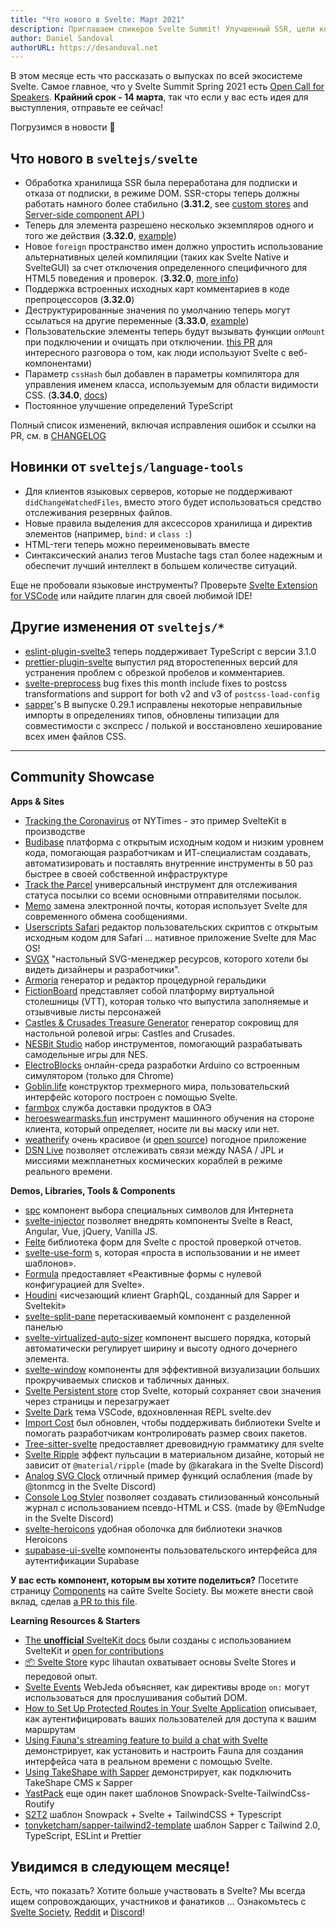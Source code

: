 ```yaml
---
title: "Что нового в Svelte: Март 2021"
description: Приглашаем спикеров Svelte Summit! Улучшенный SSR, цели компиляции, отличные от HTML5, и поддержка ESLint TypeScript.
author: Daniel Sandoval
authorURL: https://desandoval.net
---
```


В этом месяце есть что рассказать о выпусках по всей экосистеме Svelte. Самое главное, что у Svelte Summit Spring 2021 есть [Open Call for Speakers](https://sessionize.com/svelte-summit-spring-2021). **Крайний срок - 14 марта**, так что если у вас есть идея для выступления, отправьте ее сейчас!

Погрузимся в новости 🐬

## Что нового в `sveltejs/svelte`
* Обработка хранилища SSR была переработана для подписки и отказа от подписки, в режиме DOM. SSR-сторы теперь должны работать намного более стабильно (**3.31.2**, see [custom stores](https://svelte.dev/examples#custom-stores) and [Server-side component API ](https://svelte.dev/docs#Server-side_component_API))
* Теперь для элемента разрешено несколько экземпляров одного и того же действия (**3.32.0**, [example](https://svelte.dev/repl/01a14375951749dab9579cb6860eccde?version=3.32.0))
* Новое `foreign` пространство имен должно упростить использование альтернативных целей компиляции (таких как Svelte Native и SvelteGUI) за счет отключения определенного специфичного для HTML5 поведения и проверок. (**3.32.0**, [more info](https://github.com/sveltejs/svelte/pull/5652))
* Поддержка встроенных исходных карт комментариев в коде препроцессоров (**3.32.0**)
* Деструктурированные значения по умолчанию теперь могут ссылаться на другие переменные (**3.33.0**, [example](https://svelte.dev/repl/0ee7227e1b45465b9b47d7a5ae2d1252?version=3.33.0))
* Пользовательские элементы теперь будут вызывать функции `onMount` при подключении и очищать при отключении. [this PR](https://github.com/sveltejs/svelte/pull/4522) для интересного разговора о том, как люди используют Svelte с веб-компонентами)
* Параметр `cssHash` был добавлен в параметры компилятора для управления именем класса, используемым для области видимости CSS. (**3.34.0**, [docs](https://svelte.dev/docs#svelte_compile))
* Постоянное улучшение определений TypeScript

Полный список изменений, включая исправления ошибок и ссылки на PR, см. в [CHANGELOG](https://github.com/sveltejs/svelte/blob/master/CHANGELOG.md)


## Новинки от `sveltejs/language-tools`

- Для клиентов языковых серверов, которые не поддерживают `didChangeWatchedFiles`, вместо этого будет использоваться средство отслеживания резервных файлов.
- Новые правила выделения для аксессоров хранилища и директив элементов (например, `bind:` и `class :`)
- HTML-теги теперь можно переименовывать вместе
- Синтаксический анализ тегов Mustache tags стал более надежным и обеспечит лучший интеллект в большем количестве ситуаций.

Еще не пробовали языковые инструменты? Проверьте [Svelte Extension for VSCode](https://marketplace.visualstudio.com/items?itemName=svelte.svelte-vscode) или найдите плагин для своей любимой IDE!

## Другие изменения от `sveltejs/*`

- [eslint-plugin-svelte3](https://github.com/sveltejs/eslint-plugin-svelte3) теперь поддерживает TypeScript с версии 3.1.0
- [prettier-plugin-svelte](https://github.com/sveltejs/prettier-plugin-svelte/) выпустил ряд второстепенных версий для устранения проблем с обрезкой пробелов и комментариев.
- [svelte-preprocess](https://github.com/sveltejs/svelte-preprocess/) bug fixes this month include fixes to postcss transformations and support for both v2 and v3 of `postcss-load-config`
- [sapper](https://github.com/sveltejs/sapper/)'s В выпуске 0.29.1 исправлены некоторые неправильные импорты в определениях типов, обновлены типизации для совместимости с экспресс / полькой и восстановлено хеширование всех имен файлов CSS.

---

## Community Showcase

**Apps & Sites**

- [Tracking the Coronavirus](https://www.nytimes.com/interactive/2021/us/new-york-city-new-york-covid-cases.html) от NYTimes - это пример SvelteKit в производстве
- [Budibase](https://github.com/Budibase/budibase) платформа с открытым исходным кодом и низким уровнем кода, помогающая разработчикам и ИТ-специалистам создавать, автоматизировать и поставлять внутренние инструменты в 50 раз быстрее в своей собственной инфраструктуре
- [Track the Parcel](https://tracktheparcel.com/) универсальный инструмент для отслеживания статуса посылки со всеми основными отправителями посылок.
- [Memo](https://sendmemo.app/features/) замена электронной почты, которая использует Svelte для современного обмена сообщениями.
- [Userscripts Safari](https://github.com/quoid/userscripts) редактор пользовательских скриптов с открытым исходным кодом для Safari ... нативное приложение Svelte для Mac OS!
- [SVGX](https://svgx.app/) "настольный SVG-менеджер ресурсов, которого хотели бы видеть дизайнеры и разработчики".
- [Armoria](https://azgaar.github.io/Armoria/) генератор и редактор процедурной геральдики
- [FictionBoard](https://www.fictionboard.com) представляет собой платформу виртуальной столешницы (VTT), которая только что выпустила заполняемые и отзывчивые листы персонажей
- [Castles & Crusades Treasure Generator](https://treasure.playaheadgames.com/) генератор сокровищ для настольной ролевой игры: Castles and Crusades.
- [NESBit Studio](https://jensa.org/NESBitStudio-web/graphics/spritesheets) набор инструментов, помогающий разрабатывать самодельные игры для NES.
- [ElectroBlocks](https://electroblocks.org/) онлайн-среда разработки Arduino со встроенным симулятором (только для Chrome)
- [Goblin.life](https://store.steampowered.com/app/552180/GoblinLife/) конструктор трехмерного мира, пользовательский интерфейс которого построен с помощью Svelte.
- [farmbox](https://farmbox.ae/) служба доставки продуктов в ОАЭ
- [heroeswearmasks.fun](https://heroeswearmasks.fun/) инструмент машинного обучения на стороне клиента, который определяет, носите ли вы маску или нет.
- [weatherify](https://brdtheo-weatherify.netlify.app/) очень красивое  (и [open source](https://github.com/brdtheo/weatherify)) погодное приложение
- [DSN Live](https://dsn-live.netlify.app/#/) позволяет отслеживать связи между NASA / JPL и миссиями межпланетных космических кораблей в режиме реального времени.



**Demos, Libraries, Tools & Components**

- [spc](https://github.com/khang-nd/spc) компонент выбора специальных символов для Интернета
- [svelte-injector](https://www.npmjs.com/package/svelte-injector) позволяет внедрять компоненты Svelte в React, Angular, Vue, jQuery, Vanilla JS.
- [Felte](https://felte.dev/) библиотека форм для Svelte с простой проверкой отчетов.
- [svelte-use-form](https://github.com/noahsalvi/svelte-use-form#readme) s, которая «проста в использовании и не имеет шаблонов».
- [Formula](https://formula.svelte.codes/) предоставляет «Реактивные формы с нулевой конфигурацией для Svelte».
- [Houdini](https://github.com/AlecAivazis/houdini) «исчезающий клиент GraphQL, созданный для Sapper и Sveltekit»
- [svelte-split-pane](https://www.reddit.com/r/sveltejs/comments/leoe33/sveltesplitpane/) перетаскиваемый компонент с разделенной панелью
- [svelte-virtualized-auto-sizer](https://github.com/micha-lmxt/svelte-virtualized-auto-sizer) компонент высшего порядка, который автоматически регулирует ширину и высоту одного дочернего элемента.
- [svelte-window](https://github.com/micha-lmxt/svelte-window) компоненты для эффективной визуализации больших прокручиваемых списков и табличных данных.
- [Svelte Persistent store](https://github.com/MacFJA/svelte-persistent-store) стор Svelte, который сохраняет свои значения через страницы и перезагружает
- [Svelte Dark](https://marketplace.visualstudio.com/items?itemName=NickScialli.svelte-dark) тема VSCode, вдохновленная REPL svelte.dev
- [Import Cost](https://marketplace.visualstudio.com/items?itemName=wix.vscode-import-cost) был обновлен, чтобы поддерживать библиотеки Svelte и помогать разработчикам контролировать размер своих пакетов.
- [Tree-sitter-svelte](https://github.com/Himujjal/tree-sitter-svelte) предоставляет древовидную грамматику для svelte
- [Svelte Ripple](https://svelte.dev/repl/b73224a0fd4248178e3eab41943d41a9?version=3.31.2) эффект пульсации в материальном дизайне, который не зависит от `@material/ripple` (made by @karakara in the Svelte Discord)
- [Analog SVG Clock](https://svelte.dev/repl/270e83f43e7a48918d8f2d497760904f?version=3.32.1) отличный пример функций ослабления (made by @tonmcg in the Svelte Discord)
- [Console Log Styler](https://svelte.dev/repl/11f609d0d90746f08da6d3d90bba84fc?version=3.32.0) позволяет создавать стилизованный консольный журнал с использованием псевдо-HTML и CSS. (made by @EmNudge in the Svelte Discord)
- [svelte-heroicons](https://github.com/martinse/svelte-heroicons) удобная оболочка для библиотеки значков Heroicons
- [supabase-ui-svelte](https://github.com/joshnuss/supabase-ui-svelte) компоненты пользовательского интерфейса для аутентификации Supabase

**У вас есть компонент, которым вы хотите поделиться?** Посетите страницу [Components](https://sveltesociety.dev/components) на сайте Svelte Society. Вы можете внести свой вклад, сделав [a PR to this file](https://github.com/svelte-society/sveltesociety.dev/blob/master/src/pages/components/components.json).


**Learning Resources & Starters**

- [The **unofficial** SvelteKit docs](https://sk-incognito.vercel.app/learn/what-is-sveltekit) были созданы с использованием SvelteKit и [open for contributions](https://github.com/GrygrFlzr/kit-docs)
- [📦 Svelte Store](https://www.youtube.com/playlist?list=PLoKaNN3BjQX3fG-XOSwsPHtnV8FUY6lgK) курс lihautan охватывает основы Svelte Stores и передовой опыт.
- [Svelte Events](https://www.youtube.com/watch?v=cbxxbBofjAw&feature=youtu.be) WebJeda объясняет, как директивы вроде `on:` могут использоваться для прослушивания событий DOM.
- [How to Set Up Protected Routes in Your Svelte Application](https://www.webtips.dev/how-to-set-up-protected-routes-in-your-svelte-application) описывает, как аутентифицировать ваших пользователей для доступа к вашим маршрутам
- [Using Fauna's streaming feature to build a chat with Svelte](https://dev.to/fauna/using-fauna-s-streaming-feature-to-build-a-chat-with-svelte-1gkd) демонстрирует, как установить и настроить Fauna для создания интерфейса чата в реальном времени с помощью Svelte.
- [Using TakeShape with Sapper](https://www.takeshape.io/articles/using-takeshape-with-sapper/) демонстрирует, как подключить TakeShape CMS к Sapper
- [YastPack](https://github.com/rodabt/yastpack) еще один пакет шаблонов Snowpack-Svelte-TailwindCss-Routify
- [S2T2](https://ralphbliu.medium.com/s2t2-snowpack-svelte-tailwindcss-typescript-8928caa5af6c) шаблон Snowpack + Svelte + TailwindCSS + Typescript
- [tonyketcham/sapper-tailwind2-template](https://github.com/tonyketcham/sapper-tailwind2-template) шаблон Sapper с Tailwind 2.0, TypeScript, ESLint и Prettier

## Увидимся в следующем месяце!

Есть, что показать? Хотите больше участвовать в Svelte? Мы всегда ищем сопровождающих, участников и фанатиков ... Ознакомьтесь с [Svelte Society](https://sveltesociety.dev/), [Reddit](https://www.reddit.com/r/sveltejs/) и [Discord](https://discord.com/invite/yy75DKs)!

